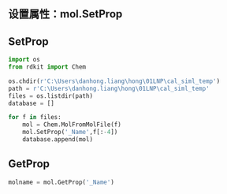 

## 设置属性：mol.SetProp

## SetProp
```py
import os
from rdkit import Chem

os.chdir(r'C:\Users\danhong.liang\hong\01LNP\cal_siml_temp')
path = r'C:\Users\danhong.liang\hong\01LNP\cal_siml_temp'
files = os.listdir(path)
database = []

for f in files:
    mol = Chem.MolFromMolFile(f)
    mol.SetProp('_Name',f[:-4])
    database.append(mol)
```

## GetProp
```py
molname = mol.GetProp('_Name')
```